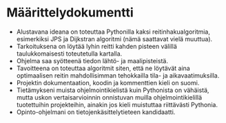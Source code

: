 # Määrittelydokumentti

- Alustavana ideana on toteuttaa Pythonilla kaksi reitinhakualgoritmia, esimerkiksi JPS ja Dijkstran algoritmi (nämä saattavat vielä muuttua). 
- Tarkoituksena on löytää lyhin reitti kahden pisteen välillä taulukkomaisesti toteutetulla kartalla. 
- Ohjelma saa syötteenä tiedon lähtö- ja maalipisteistä. 
- Tavoitteena on toteuttaa algoritmit siten, että ne löytävät aina optimaalisen reitin mahdollisimman tehokkailla tila- ja aikavaatimuksilla. 
- Projektin dokumentaation, koodin ja kommenttien kieli on suomi. 
- Tietämykseni muista ohjelmointikielistä kuin Pythonista on vähäistä, mutta uskon vertaisarvioinnin onnistuvan muilla ohjelmointikielillä tuotettuihin projekteihin, ainakin jos kieli muistuttaa riittävästi Pythonia. 
- Opinto-ohjelmani on tietojenkäsittelytieteen kandidaatti.

